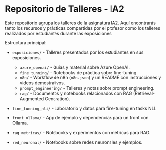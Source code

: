 
# Repositorio de Talleres - IA2

Este repositorio agrupa los talleres de la asignatura IA2. Aquí encontrarás tanto los recursos y prácticas compartidas por el profesor como los talleres realizados por estudiantes durante las exposiciones.

Estructura principal:

- `exposiciones/` - Talleres presentados por los estudiantes en sus exposiciones.
	- `azure_openai/` - Guías y material sobre Azure OpenAI.
	- `fine_tunning/` - Notebooks de práctica sobre fine-tuning.
	- `n8n/` - Workflow de n8n (`n8n.json`) y un README con instrucciones y videos demostrativos.
	- `prompt_engineering/` - Talleres y notas sobre prompt engineering.
	- `rag/` - Documentos y notebooks relacionados con RAG (Retrieval-Augmented Generation).

- `fine_tunning_nli/` - Laboratorio y datos para fine-tuning en tasks NLI.
- `front_ollama/` - App de ejemplo y dependencias para un front con Ollama.
- `rag_metricas/` - Notebooks y experimentos con métricas para RAG.
- `red_neuronal/` - Notebooks sobre redes neuronales y ejemplos.
